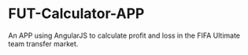 <h1>FUT-Calculator-APP</h1>
<p>An APP using AngularJS to calculate profit and loss in the FIFA Ultimate team transfer market.
